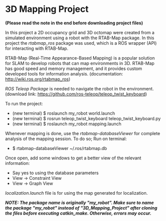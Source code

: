 # 3D Mapping Project
**(Please read the note in the end before downloading project files)**

In this project a 2D occupancy grid and 3D octomap were created from a simulated environment using a robot with the RTAB-Map package. In this project the *rtabmap_ros* package was used, which is a ROS wrapper (API) for interacting with RTAB-Map. 

RTAB-Map (Real-Time Appearance-Based Mapping) is a popular solution for SLAM to develop robots that can map environments in 3D. RTAB-Map has good speed and memory management, and it provides custom developed tools for information analysis. (documentation: http://wiki.ros.org/rtabmap_ros)

*ROS Teleop Package* is needed to navigate the robot in the environment. (download link: https://github.com/ros-teleop/teleop_twist_keyboard)

To run the project:
- (new terminal) $ roslaunch my_robot world.launch
- (new terminal) $ rosrun teleop_twist_keyboard teleop_twist_keyboard.py
- (new terminal) $ roslaunch my_robot mapping.launch

Whenever mapping is done, use the *rtabmap-databaseViewer* for complete analysis of the mapping session. To do so; Run on terminal:
- $ rtabmap-databaseViewer ~/.ros/rtabmap.db

Once open, add some windows to get a better view of the relevant information:
- Say yes to using the database parameters
- View -> Constraint View
- View -> Graph View

*localization.launch* file is for using the map generated for localization. 

***NOTE: The package name is originally "my_robot". Make sure to name the package "my_robot" instead of "3D_Mapping_Project" after cloning the files before executing catkin_make. Otherwise, errors may occur.***
